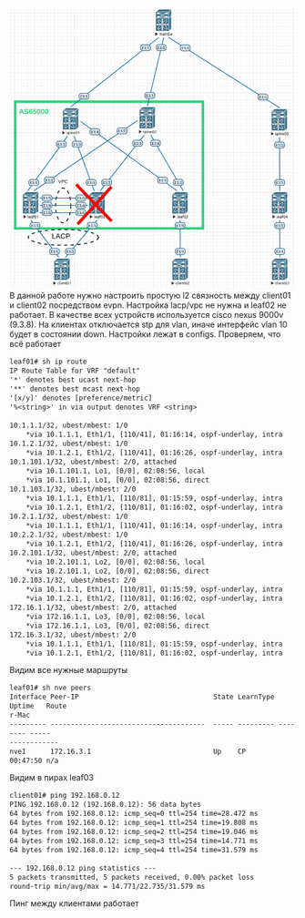 ![Архитектура сети](https://github.com/Roman2dot0/training-otus/blob/master/ex6.%20VXLAN%20type%202/vxlan_type2.png)
В данной работе нужно настроить простую l2 связность между client01 и client02 посредством evpn. Настройка lacp/vpc не нужна и leaf02 не работает.
В качестве всех устройств используется cisco nexus 9000v (9.3.8). На клиентах отключается stp для vlan, иначе интерфейс vlan 10 будет в состоянии down. 
Настройки лежат в configs. Проверяем, что всё работает


```
leaf01# sh ip route 
IP Route Table for VRF "default"
'*' denotes best ucast next-hop
'**' denotes best mcast next-hop
'[x/y]' denotes [preference/metric]
'%<string>' in via output denotes VRF <string>

10.1.1.1/32, ubest/mbest: 1/0
    *via 10.1.1.1, Eth1/1, [110/41], 01:16:14, ospf-underlay, intra
10.1.2.1/32, ubest/mbest: 1/0
    *via 10.1.2.1, Eth1/2, [110/41], 01:16:26, ospf-underlay, intra
10.1.101.1/32, ubest/mbest: 2/0, attached
    *via 10.1.101.1, Lo1, [0/0], 02:08:56, local
    *via 10.1.101.1, Lo1, [0/0], 02:08:56, direct
10.1.103.1/32, ubest/mbest: 2/0
    *via 10.1.1.1, Eth1/1, [110/81], 01:15:59, ospf-underlay, intra
    *via 10.1.2.1, Eth1/2, [110/81], 01:16:02, ospf-underlay, intra
10.2.1.1/32, ubest/mbest: 1/0
    *via 10.1.1.1, Eth1/1, [110/41], 01:16:14, ospf-underlay, intra
10.2.2.1/32, ubest/mbest: 1/0
    *via 10.1.2.1, Eth1/2, [110/41], 01:16:26, ospf-underlay, intra
10.2.101.1/32, ubest/mbest: 2/0, attached
    *via 10.2.101.1, Lo2, [0/0], 02:08:56, local
    *via 10.2.101.1, Lo2, [0/0], 02:08:56, direct
10.2.103.1/32, ubest/mbest: 2/0
    *via 10.1.1.1, Eth1/1, [110/81], 01:15:59, ospf-underlay, intra
    *via 10.1.2.1, Eth1/2, [110/81], 01:16:02, ospf-underlay, intra
172.16.1.1/32, ubest/mbest: 2/0, attached
    *via 172.16.1.1, Lo3, [0/0], 02:08:56, local
    *via 172.16.1.1, Lo3, [0/0], 02:08:56, direct
172.16.3.1/32, ubest/mbest: 2/0
    *via 10.1.1.1, Eth1/1, [110/81], 01:15:59, ospf-underlay, intra
    *via 10.1.2.1, Eth1/2, [110/81], 01:16:02, ospf-underlay, intra
```

Видим все нужные маршруты

```
leaf01# sh nve peers
Interface Peer-IP                                 State LearnType Uptime   Route
r-Mac       
--------- --------------------------------------  ----- --------- -------- -----
------------
nve1      172.16.3.1                              Up    CP        00:47:50 n/a 
```

Видим в пирах leaf03

```
client01# ping 192.168.0.12
PING 192.168.0.12 (192.168.0.12): 56 data bytes
64 bytes from 192.168.0.12: icmp_seq=0 ttl=254 time=28.472 ms
64 bytes from 192.168.0.12: icmp_seq=1 ttl=254 time=19.808 ms
64 bytes from 192.168.0.12: icmp_seq=2 ttl=254 time=19.046 ms
64 bytes from 192.168.0.12: icmp_seq=3 ttl=254 time=14.771 ms
64 bytes from 192.168.0.12: icmp_seq=4 ttl=254 time=31.579 ms

--- 192.168.0.12 ping statistics ---
5 packets transmitted, 5 packets received, 0.00% packet loss
round-trip min/avg/max = 14.771/22.735/31.579 ms
```

Пинг между клиентами работает
